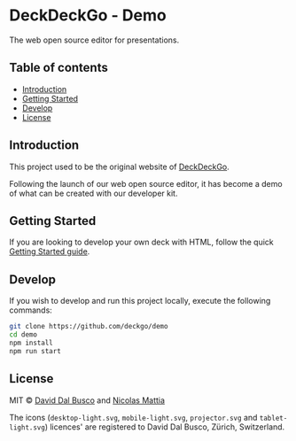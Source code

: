 # DeckDeckGo - Demo

The web open source editor for presentations.

## Table of contents

- [Introduction](#introduction)
- [Getting Started](#getting-started)
- [Develop](#develop)
- [License](#license)

## Introduction

This project used to be the original website of [DeckDeckGo].

Following the launch of our web open source editor, it has become a demo of what can be created with our developer kit.

## Getting Started

If you are looking to develop your own deck with HTML, follow the quick [Getting Started guide](https://docs.deckdeckgo.com/docs).

## Develop

If you wish to develop and run this project locally, execute the following commands:

```bash
git clone https://github.com/deckgo/demo
cd demo
npm install
npm run start
```

## License

MIT © [David Dal Busco](mailto:david.dalbusco@outlook.com) and [Nicolas Mattia](mailto:nicolas@nmattia.com)

The icons (`desktop-light.svg`, `mobile-light.svg`, `projector.svg` and `tablet-light.svg`) licences' are registered to David Dal Busco,
Zürich, Switzerland.

[deckdeckgo]: https://deckdeckgo.com
